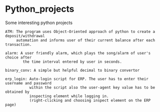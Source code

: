 # Python_projects
Some interesting python projects

    ATM: The program uses Object-Oriented approach of python to create a deposit/withdrawal 
         automation and informs user of their current balance after each transaction.
         
    alarm: A user friendly alarm, which plays the song/alarm of user's choice after 
            the time interval entered by user in seconds.
    
    binary_conv: A simple but helpful decimal to binary convertor
    
    erp_login: Auto-login script for ERP. The user has to enter their username and password
               within the script also the user-agent key value has to be obtained by 
               inspecting element while logging in.
               (right-clicking and choosing inspect element on the ERP page)
